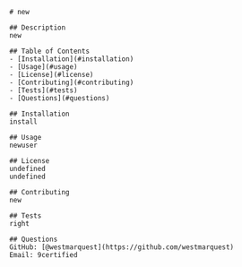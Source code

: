         # new

        ## Description
        new

        ## Table of Contents
        - [Installation](#installation)
        - [Usage](#usage)
        - [License](#license)
        - [Contributing](#contributing)
        - [Tests](#tests)
        - [Questions](#questions)

        ## Installation
        install

        ## Usage
        newuser

        ## License
        undefined
        undefined

        ## Contributing
        new

        ## Tests
        right

        ## Questions
        GitHub: [@westmarquest](https://github.com/westmarquest)
        Email: 9certified
